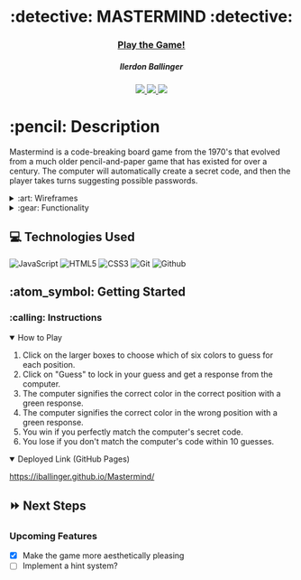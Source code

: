 <div align="center">
   <h1>:detective: MASTERMIND :detective:</h1>
   <h3><a href="https://iballinger.github.io/Mastermind/">Play the Game!</a></h3>
   <h5>Ilerdon Ballinger</h5>                             
   <a href="[github page]" target="_blank">
      <img src="https://img.shields.io/badge/-Portfolio:_user.github.io-darkgreen?style=flat&logo=medium"/>
   </a>
   <a href="https://www.linkedin.com/in/ilerdon-ballinger/" target="_blank">
      <img src="https://img.shields.io/badge/-linkedin.com/in/user-blue?style=flat&``logo=Linkedin&logoColor=white">
   </a> 
   <a href="mailto:ilerdonballinger@gmail.com" target="_blank">
      <img src="https://img.shields.io/badge/-user@gmail.com-c14438?style=flat&logo=Gmail&``logoColor=white">
   </a>
<!--    <a href="https://medium.com/@user">
      <img src="https://img.shields.io/badge/-medium.com/@user-black?style=flat&logo=medium">
   </a> -->
</div>

<h1>:pencil: Description</h1>
<p>Mastermind is a code-breaking board game from the 1970's that evolved from a much older pencil-and-paper game that has existed for over a century. The computer will automatically create a secret code, and then the player takes turns suggesting possible passwords.</p>

<details>
<summary> :art: Wireframes</summary>

| Description | Screenshot |
|------------ | ------------|
| <h3 align="center">Game</h3> | <img src="https://github.com/iballinger/Mastermind/blob/main/Wireframe.png?raw=true" width="700"/> |
</details>

<details>
<summary> :gear: Functionality</summary>

| Description | Screenshot |
|------------ | ------------|
| <h3 align="center">Game in Progress</h3> | <img src="https://i.imgur.com/U2FKmNk.png" width="700"/> |
</details>

## :computer: Technologies Used

![JavaScript](https://img.shields.io/badge/-JavaScript-333?style=flat&logo=javascript) 
![HTML5](https://img.shields.io/badge/-HTML5-333?style=flat&logo=html5)
![CSS3](https://img.shields.io/badge/-CSS-333?style=flat&logo=css3)
![Git](https://img.shields.io/badge/-Git-333?style=flat&logo=git)
![Github](https://img.shields.io/badge/-GitHub-333?style=flat&logo=github)

<h2> :atom_symbol: Getting Started </h2>

<h3> :calling: Instructions </h3>
<details open>
<summary>How to Play</summary>
<ol>
<li>Click on the larger boxes to choose which of six colors to guess for each position.</li>
<li>Click on "Guess" to lock in your guess and get a response from the computer.</li>
<li>The computer signifies the correct color in the correct position with a green response.</li>
<li>The computer signifies the correct color in the wrong position with a green response.</li>
<li>You win if you perfectly match the computer's secret code.</li>
<li>You lose if you don't match the computer's code within 10 guesses.</li>
</ol>
</details>

<details open>   
<summary>Deployed Link (GitHub Pages)</summary>
<p><a href="https://iballinger.github.io/Mastermind/">https://iballinger.github.io/Mastermind/</a></p>
</details>

## :fast_forward: Next Steps   

### Upcoming Features

- [X] Make the game more aesthetically pleasing
- [ ] Implement a hint system?
